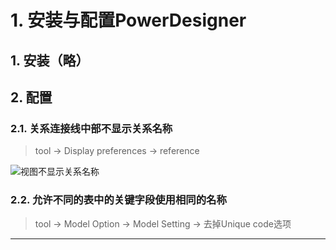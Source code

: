 # 1. 安装与配置PowerDesigner

## 1. 安装（略）

## 2. 配置

### 2.1. 关系连接线中部不显示关系名称

 > tool -> Display preferences -> reference 

![视图不显示关系名称](视图不显示关系名称.png)

### 2.2. 允许不同的表中的关键字段使用相同的名称

> tool -> Model Option -> Model Setting -> 去掉Unique code选项

---

